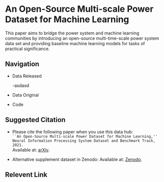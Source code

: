 # An Open-Source Multi-scale Power Dataset for Machine Learning
This paper aims to bridge the power system and machine learning communities by introducing an open-source multi-time-scale power system data set and providing baseline machine learning models for tasks of practical significance.

## Navigation
- Data Released
  
  -asdasd

- Data Original

- Code

## Suggested Citation
- Please cite the following paper when you use this data hub:  
`
``An Open-Source Multi-scale Power Dataset for Machine Learning,'' Neural Information Processing System Dataset and Benchmark Track, 2021.
`\
Available at: [arXiv](https://arxiv.org/abs/XXXXXXXXXXXXXX).

- Alternative supplement dataset in Zenodo:
Available at: [Zenodo](https://zenodo.org/deposit/5130612#).

## Relevent Link
